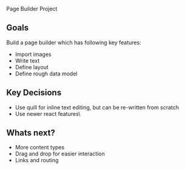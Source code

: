 Page Builder Project

## Goals
Build a page builder which has following key features:
- Import images
- Write text
- Define layout
- Define rough data model

## Key Decisions
- Use quill for inline text editing, but can be re-written from scratch
- Use newer react features\


## Whats next?
- More content types
- Drag and drop for easier interaction
- Links and routing